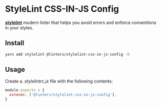 # StyleLint CSS-IN-JS Config

[**stylelint**](https://github.com/stylelint/stylelint) modern linter that helps you avoid errors and enforce conventions in your styles.

## Install

```sh
yarn add stylelint @linters/stylelint-css-in-js-config -D
```

## Usage

Create a _.stylelintrc.js_ file with the following contents:

```js
module.exports = {
  extends: ['@linters/stylelint-css-in-js-config'],
}
```
